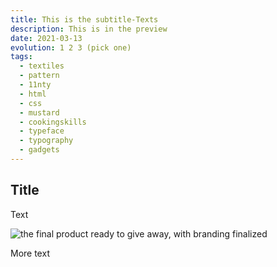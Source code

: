 ```yaml
---
title: This is the subtitle-Texts
description: This is in the preview
date: 2021-03-13
evolution: 1 2 3 (pick one)
tags:
  - textiles
  - pattern
  - 11nty
  - html
  - css
  - mustard
  - cookingskills
  - typeface
  - typography
  - gadgets
---
```


## Title

Text

![the final product ready to give away, with branding finalized](/images/posts/Senf1000.jpg "Mouse-Over-Text")

More text
